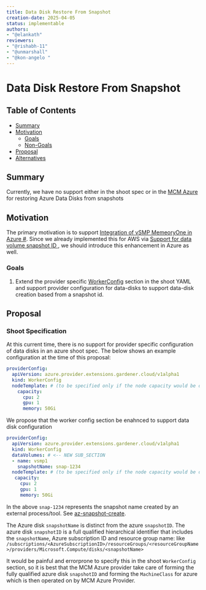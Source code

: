 ```yaml
---
title: Data Disk Restore From Snapshot
creation-date: 2025-04-05
status: implementable
authors:
- "@elankath"
reviewers:
- "@rishabh-11"
- "@unmarshall"
- "@kon-angelo "
---
```


# Data Disk Restore From Snapshot

## Table of Contents

- [Summary](#summary)
- [Motivation](#motivation)
    - [Goals](#goals)
    - [Non-Goals](#non-goals)
- [Proposal](#proposal)
- [Alternatives](#alternatives)

## Summary

Currently, we have no support either in the shoot spec or in the [MCM Azure](https://github.com/gardener/machine-controller-manager-provider-azure) for restoring Azure Data Disks from snapshots

## Motivation
The primary motivation is to support [Integration of vSMP MemeoryOne in Azure #](https://github.com/gardener/gardener-extension-provider-azure/issues/788). 
Since we already implemented this for AWS via [Support for data volume snapshot ID ](https://github.com/gardener/gardener-extension-provider-aws/pull/112), we should introduce this enhancement
in Azure as well.

### Goals

1. Extend the provider specific [WorkerConfig](https://github.com/gardener/gardener-extension-provider-azure/blob/master/docs/usage/usage.md#workerconfig) section in the shoot YAML and support provider configuration for data-disks to support data-disk creation based from a snapshot id.
 

## Proposal

### Shoot Specification

At this current time, there is no support for provider specific configuration of data disks in an azure shoot spec.
The below shows an example configuration at the time of this proposal:
```yaml
providerConfig:
  apiVersion: azure.provider.extensions.gardener.cloud/v1alpha1
  kind: WorkerConfig
  nodeTemplate: # (to be specified only if the node capacity would be different from cloudprofile info during runtime)
    capacity:
      cpu: 2
      gpu: 1
      memory: 50Gi
```
We propose that the worker config section be enahnced to support data disk configuration
```yaml
providerConfig:
  apiVersion: azure.provider.extensions.gardener.cloud/v1alpha1
  kind: WorkerConfig
  dataVolumes: # <-- NEW SUB_SECTION
  - name: vsmp1
    snapshotName: snap-1234
  nodeTemplate: # (to be specified only if the node capacity would be different from cloudprofile info during runtime)
   capacity:
     cpu: 2
     gpu: 1
     memory: 50Gi
```

In the above `snap-1234` represents the snapshot name created by an external process/tool.
See [az-snapshot-create](https://learn.microsoft.com/en-us/cli/azure/snapshot?view=azure-cli-latest#az-snapshot-create).

The Azure disk `snapshotName` is distinct from the azure `snapshotID`. The azure disk `snapshotID` is a full qualified hierarchical
identifier that includes the `snapshotName`, Azure subscription ID and resource group name: 
like `/subscriptions/<AzureSubscriptionID>/resourceGroups/<resourceGroupName>/providers/Microsoft.Compute/disks/<snapshotName>`

It would be painful and errorprone to specify this in the shoot `WorkerConfig` section, so it is best that the MCM Azure provider take care
of forming the fully qualified azure disk `snapshotID` and forming the `MachineClass` for azure which is then operated on by MCM Azure Provider.



